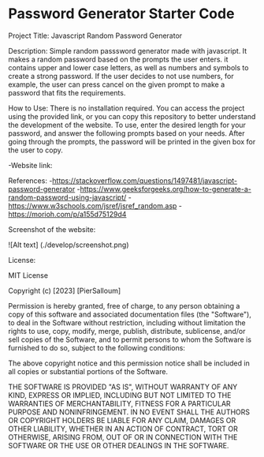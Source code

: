 # Password Generator Starter Code
Project Title: Javascript Random Password Generator

Description: Simple random passsword generator made with javascript. It makes a random password based on the prompts the user enters. it contains upper and lower case letters, as well as numbers and symbols to create a strong password. If the user decides to not use numbers, for example, the user can press cancel on the given prompt to make a password that fits the requirements.

How to Use: There is no installation required. You can access the project using the provided link, or you can copy this repository to better understand the development of the website.
To use, enter the desired length for your password, and answer the following prompts based on your needs. After going through the prompts, the password will be printed in the given box for the user to copy.

-Website link: 

References:
-https://stackoverflow.com/questions/1497481/javascript-password-generator
-https://www.geeksforgeeks.org/how-to-generate-a-random-password-using-javascript/
-https://www.w3schools.com/jsref/jsref_random.asp
-https://morioh.com/p/a155d75129d4

Screenshot of the website:

![Alt text] (./develop/screenshot.png)

License:

MIT License

Copyright (c) [2023] [PierSalloum]

Permission is hereby granted, free of charge, to any person obtaining a copy of this software and associated documentation files (the "Software"), to deal in the Software without restriction, including without limitation the rights to use, copy, modify, merge, publish, distribute, sublicense, and/or sell copies of the Software, and to permit persons to whom the Software is furnished to do so, subject to the following conditions:

The above copyright notice and this permission notice shall be included in all copies or substantial portions of the Software.

THE SOFTWARE IS PROVIDED "AS IS", WITHOUT WARRANTY OF ANY KIND, EXPRESS OR IMPLIED, INCLUDING BUT NOT LIMITED TO THE WARRANTIES OF MERCHANTABILITY, FITNESS FOR A PARTICULAR PURPOSE AND NONINFRINGEMENT. IN NO EVENT SHALL THE AUTHORS OR COPYRIGHT HOLDERS BE LIABLE FOR ANY CLAIM, DAMAGES OR OTHER LIABILITY, WHETHER IN AN ACTION OF CONTRACT, TORT OR OTHERWISE, ARISING FROM, OUT OF OR IN CONNECTION WITH THE SOFTWARE OR THE USE OR OTHER DEALINGS IN THE SOFTWARE.